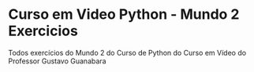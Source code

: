 # Curso em Video Python - Mundo 2 Exercicios
 Todos exercícios do Mundo 2 do Curso de Python do Curso em Vídeo do Professor Gustavo Guanabara
